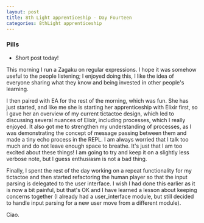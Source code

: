 ```yaml
---
layout: post
title: 8th Light apprenticeship - Day Fourteen
categories: 8thLight apprenticeship
---
```


### Pills
- Short post today!

This morning I run a Zagaku on regular expressions. I hope it was somehow 
useful to the people listening; I enjoyed doing this, I like the idea of everyone
sharing what they know and being invested in other people's learning. 

I then paired with EA for the rest of the morning, which was fun. She has just 
started, and like me she is starting her apprenticeship with Elixir first, so I gave her an overview of 
my current tictactoe design, which led to discussing several nuances of Elixir,
including processes, which I really enjoyed. It also got me to strengthen my 
understanding of processes, as I was demonstrating the concept of message passing 
between them and made a tiny echo process in the REPL. I am always worried that I
talk too much and do not leave enough space to breathe. It's just that I am too 
excited about these things! I am going to try and keep it on a slightly less 
verbose note, but I guess enthusiasm is not a bad thing.

Finally, I spent the rest of the day working on a repeat functionality for my 
tictactoe and then started refactoring the human player so that the input parsing
is delegated to the user interface. I wish I had done this earlier as it is now 
a bit painful, but that's OK and I have learned a lesson about keeping concerns 
together (I already had a user_interface module, but still decided to handle input
parsing for a new user move from a different module).

Ciao.
